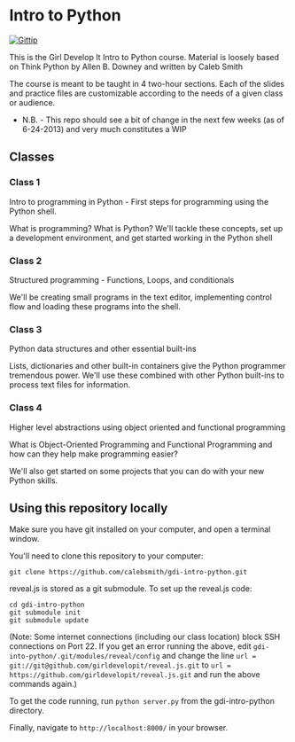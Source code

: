 # Intro to Python
 [![Gittip](http://badgr.co/gittip/calebsmith.png)](https://www.gittip.com/calebsmith/)
 
This is the Girl Develop It Intro to Python course. Material is loosely based on Think Python by Allen B. Downey and written by Caleb Smith

The course is meant to be taught in 4 two-hour sections. Each of the slides and practice files are customizable according to the needs of a given class or audience.

* N.B. - This repo should see a bit of change in the next few weeks (as of 6-24-2013) and very much constitutes a WIP

## Classes

### Class 1

Intro to programming in Python - First steps for programming using the Python shell.

What is programming? What is Python? We'll tackle these concepts, set up a development environment, and get started working in the Python shell

### Class 2

Structured programming - Functions, Loops, and conditionals 

We'll be creating small programs in the text editor, implementing control flow and loading these programs into the shell.

### Class 3

Python data structures and other essential built-ins 

Lists, dictionaries and other built-in containers give the Python programmer tremendous power. We'll use these combined with other Python built-ins to process text files for information.

### Class 4

Higher level abstractions using object oriented and functional programming 

What is Object-Oriented Programming and Functional Programming and how can they help make programming easier?

We'll also get started on some projects that you can do with your new Python skills.

## Using this repository locally

Make sure you have git installed on your computer, and open a terminal window.

You'll need to clone this repository to your computer:

    git clone https://github.com/calebsmith/gdi-intro-python.git

reveal.js is stored as a git submodule. To set up the reveal.js code:

    cd gdi-intro-python
    git submodule init
    git submodule update

(Note: Some internet connections (including our class location) block SSH
connections on Port 22. If you get an error running the above, edit
``gdi-into-python/.git/modules/reveal/config`` and change the line
``url = git://git@github.com/girldevelopit/reveal.js.git`` to
``url = https://github.com/girldevelopit/reveal.js.git`` and run the above
commands again.)

To get the code running, run ``python server.py`` from the gdi-intro-python
directory.

Finally, navigate to ``http://localhost:8000/`` in your browser.
